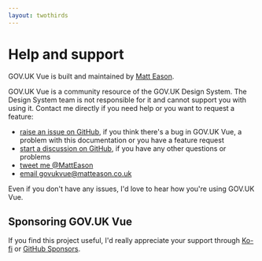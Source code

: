 ```yaml
---
layout: twothirds
---
```


# Help and support

GOV.UK Vue is built and maintained by [Matt Eason](https://github.com/matteason).

GOV.UK Vue is a community resource of the GOV.UK Design System. The Design System team is not
responsible for it and cannot support you with using it.
Contact me directly if you need help or you want to request a feature:

- [raise an issue on GitHub](https://github.com/govuk-vue/govuk-vue/issues), if you think there's a bug in GOV.UK Vue, a problem with this documentation or you have a feature request
- [start a discussion on GitHub](https://github.com/govuk-vue/govuk-vue/discussions), if you have any other questions or problems
- [tweet me @MattEason](https://twitter.com/matteason)
- [email govukvue@matteason.co.uk](mailto:govukvue@matteason.co.uk)

Even if you don't have any issues, I'd love to hear how you're using GOV.UK Vue.

## Sponsoring GOV.UK Vue
If you find this project useful, I'd really appreciate your support through [Ko-fi](https://ko-fi.com/matteason) or
[GitHub Sponsors](https://github.com/sponsors/govuk-vue).